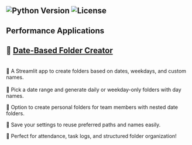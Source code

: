 ![Python Version](https://img.shields.io/badge/python-3.9+-blue)
![License](https://img.shields.io/badge/license-MIT-green)
---------------------------------

## Performance Applications

## 📂 [Date-Based Folder Creator](https://github.com/Umersaeed81/Performance_Applications/blob/main/Dynamic_Folder_Creator/README.md)

<br>🎯 A Streamlit app to create folders based on dates, weekdays, and custom names.</br>
<br>📅 Pick a date range and generate daily or weekday-only folders with day names.</br>

👥 Option to create personal folders for team members with nested date folders.

💾 Save your settings to reuse preferred paths and names easily.

🚀 Perfect for attendance, task logs, and structured folder organization!

